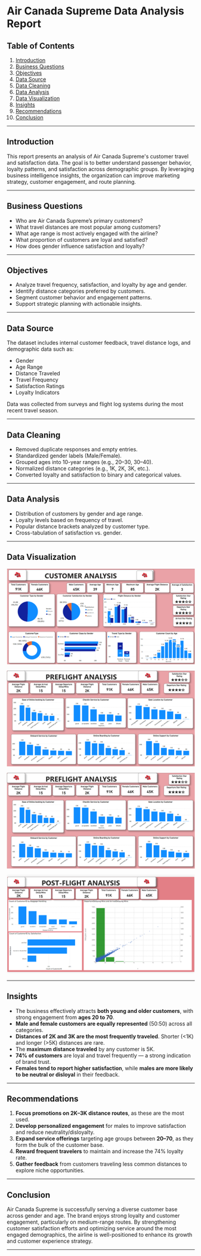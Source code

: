 #  Air Canada Supreme Data Analysis Report

##  Table of Contents

1. [Introduction](#introduction)  
2. [Business Questions](#business-questions)  
3. [Objectives](#objectives)  
4. [Data Source](#data-source)  
5. [Data Cleaning](#data-cleaning)  
6. [Data Analysis](#data-analysis)  
7. [Data Visualization](#data-visualization)  
8. [Insights](#insights)  
9. [Recommendations](#recommendations)  
10. [Conclusion](#conclusion)

---

## Introduction

This report presents an analysis of Air Canada Supreme's customer travel and satisfaction data. The goal is to better understand passenger behavior, loyalty patterns, and satisfaction across demographic groups. By leveraging business intelligence insights, the organization can improve marketing strategy, customer engagement, and route planning.

---

## Business Questions

- Who are Air Canada Supreme’s primary customers?
- What travel distances are most popular among customers?
- What age range is most actively engaged with the airline?
- What proportion of customers are loyal and satisfied?
- How does gender influence satisfaction and loyalty?

---

## Objectives

- Analyze travel frequency, satisfaction, and loyalty by age and gender.
- Identify distance categories preferred by customers.
- Segment customer behavior and engagement patterns.
- Support strategic planning with actionable insights.

---

## Data Source

The dataset includes internal customer feedback, travel distance logs, and demographic data such as:
- Gender  
- Age Range  
- Distance Traveled  
- Travel Frequency  
- Satisfaction Ratings  
- Loyalty Indicators

Data was collected from surveys and flight log systems during the most recent travel season.

---

## Data Cleaning

- Removed duplicate responses and empty entries.
- Standardized gender labels (Male/Female).
- Grouped ages into 10-year ranges (e.g., 20–30, 30–40).
- Normalized distance categories (e.g., 1K, 2K, 3K, etc.).
- Converted loyalty and satisfaction to binary and categorical values.

---

## Data Analysis

- Distribution of customers by gender and age range.
- Loyalty levels based on frequency of travel.
- Popular distance brackets analyzed by customer type.
- Cross-tabulation of satisfaction vs. gender.

---

## Data Visualization

![Customer Analysis](https://github.com/QueenYewande/Analytics-Portfolio/blob/main/Power%20BI%20Projects/Air%20Canada%20Supreme%20Project/Customer%20Analysis.png)

![Product Analysis](https://github.com/QueenYewande/Analytics-Portfolio/blob/main/Power%20BI%20Projects/Air%20Canada%20Supreme%20Project/Product%20Analysis.png)

![product analysis](https://github.com/QueenYewande/Analytics-Portfolio/blob/main/Power%20BI%20Projects/Air%20Canada%20Supreme%20Project/Product%20Analysis.png)

![Post flight](https://github.com/QueenYewande/Analytics-Portfolio/blob/main/Power%20BI%20Projects/Air%20Canada%20Supreme%20Project/Post-Flight.png)


---

## Insights

- The business effectively attracts **both young and older customers**, with strong engagement from **ages 20 to 70**.
- **Male and female customers are equally represented** (50:50) across all categories.
- **Distances of 2K and 3K are the most frequently traveled**. Shorter (<1K) and longer (>5K) distances are rare.
- The **maximum distance traveled** by any customer is 5K.
- **74% of customers** are loyal and travel frequently — a strong indication of brand trust.
- **Females tend to report higher satisfaction**, while **males are more likely to be neutral or disloyal** in their feedback.

---

## Recommendations

1. **Focus promotions on 2K–3K distance routes**, as these are the most used.
2. **Develop personalized engagement** for males to improve satisfaction and reduce neutrality/disloyalty.
3. **Expand service offerings** targeting age groups between **20–70**, as they form the bulk of the customer base.
4. **Reward frequent travelers** to maintain and increase the 74% loyalty rate.
5. **Gather feedback** from customers traveling less common distances to explore niche opportunities.

---

## Conclusion

Air Canada Supreme is successfully serving a diverse customer base across gender and age. The brand enjoys strong loyalty and customer engagement, particularly on medium-range routes. By strengthening customer satisfaction efforts and optimizing service around the most engaged demographics, the airline is well-positioned to enhance its growth and customer experience strategy.

---
